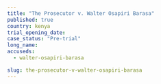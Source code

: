 ```yaml
---
title: "The Prosecutor v. Walter Osapiri Barasa"
published: true
country: kenya
trial_opening_date:
case_status: "Pre-trial"
long_name:
accuseds:
  - walter-osapiri-barasa

slug: the-prosecutor-v-walter-osapiri-barasa
---
```



